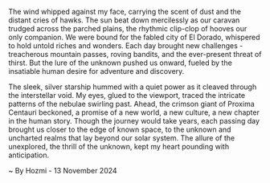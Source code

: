 
The wind whipped against my face, carrying the scent of dust and the distant cries of hawks. The sun beat down mercilessly as our caravan trudged across the parched plains, the rhythmic clip-clop of hooves our only companion. We were bound for the fabled city of El Dorado, whispered to hold untold riches and wonders. Each day brought new challenges - treacherous mountain passes, roving bandits, and the ever-present threat of thirst. But the lure of the unknown pushed us onward, fueled by the insatiable human desire for adventure and discovery.

The sleek, silver starship hummed with a quiet power as it cleaved through the interstellar void. My eyes, glued to the viewport, traced the intricate patterns of the nebulae swirling past. Ahead, the crimson giant of Proxima Centauri beckoned, a promise of a new world, a new culture, a new chapter in the human story. Though the journey would take years, each passing day brought us closer to the edge of known space, to the unknown and uncharted realms that lay beyond our solar system. The allure of the unexplored, the thrill of the unknown, kept my heart pounding with anticipation. 

~ By Hozmi - 13 November 2024
